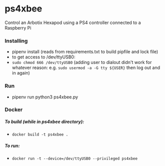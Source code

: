 # ps4xbee
Control an Arbotix Hexapod using a PS4 controller connected to a Raspberry Pi


### Installing
- pipenv install (reads from requirements.txt to build pipfile and lock file)
- to get access to /dev/ttyUSB0:
- `sudo chmod 666 /dev/ttyUSB0` (adding user to dialout didn't work for whatever reason: e.g. `sudo usermod -a -G tty ${USER}` then log out and in again)

### Run
- pipenv run python3 ps4xbee.py

### Docker
##### To build (while in ps4xbee directory):
- ```docker build -t ps4xbee .```

##### To run:
- ```docker run -t --device=/dev/ttyUSB0 --privileged ps4xbee```
